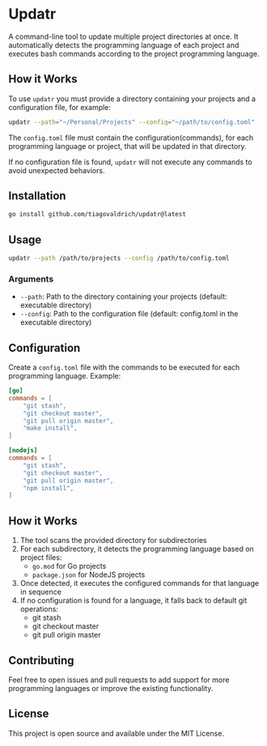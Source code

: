 # Updatr

A command-line tool to update multiple project directories at once. It automatically detects the programming language of each project and executes bash commands according to the project programming language.

## How it Works

To use `updatr` you must provide a directory containing your projects and a configuration file, for example:

```bash
updatr --path="~/Personal/Projects" --config="~/path/to/config.toml"
```

The `config.toml` file must contain the configuration(commands), for each programming language or project, that will be updated in that directory.

If no configuration file is found, `updatr` will not execute any commands to avoid unexpected behaviors.

## Installation

```bash
go install github.com/tiagovaldrich/updatr@latest
```

## Usage

```bash
updatr --path /path/to/projects --config /path/to/config.toml
```

### Arguments

- `--path`: Path to the directory containing your projects (default: executable directory)
- `--config`: Path to the configuration file (default: config.toml in the executable directory)

## Configuration

Create a `config.toml` file with the commands to be executed for each programming language. Example:

```toml
[go]
commands = [
    "git stash",
    "git checkout master",
    "git pull origin master",
    "make install",
]

[nodejs]
commands = [
    "git stash",
    "git checkout master",
    "git pull origin master",
    "npm install",
]
```

## How it Works

1. The tool scans the provided directory for subdirectories
2. For each subdirectory, it detects the programming language based on project files:
   - `go.mod` for Go projects
   - `package.json` for NodeJS projects
3. Once detected, it executes the configured commands for that language in sequence
4. If no configuration is found for a language, it falls back to default git operations:
   - git stash
   - git checkout master
   - git pull origin master

## Contributing

Feel free to open issues and pull requests to add support for more programming languages or improve the existing functionality.

## License

This project is open source and available under the MIT License.
